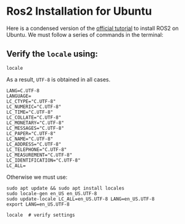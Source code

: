 # Ros2 Installation for Ubuntu 

Here is a condensed version of the [official tutorial](https://docs.ros.org/en/humble/Installation/Ubuntu-Install-Debians.html) to install ROS2 on Ubuntu. We must follow a series of commands in the terminal:

## Verify the `locale` using:

`locale`

As a result, `UTF-8` is obtained in all cases.

    LANG=C.UTF-8
    LANGUAGE=
    LC_CTYPE="C.UTF-8"
    LC_NUMERIC="C.UTF-8"
    LC_TIME="C.UTF-8"
    LC_COLLATE="C.UTF-8"
    LC_MONETARY="C.UTF-8"
    LC_MESSAGES="C.UTF-8"
    LC_PAPER="C.UTF-8"
    LC_NAME="C.UTF-8"
    LC_ADDRESS="C.UTF-8"
    LC_TELEPHONE="C.UTF-8"
    LC_MEASUREMENT="C.UTF-8"
    LC_IDENTIFICATION="C.UTF-8"
    LC_ALL=

Otherwise we must use:

    sudo apt update && sudo apt install locales
    sudo locale-gen en_US en_US.UTF-8
    sudo update-locale LC_ALL=en_US.UTF-8 LANG=en_US.UTF-8
    export LANG=en_US.UTF-8

    locale  # verify settings




